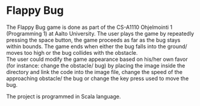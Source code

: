 # Flappy Bug
The Flappy Bug game is done as part of the CS-A1110 Ohjelmointi 1 (Programming 1) at Aalto University. 
The user plays the game by repeatedly pressing the space button, the game proceeds as far as the bug stays within bounds. The game ends when either the bug falls into the ground/ moves too high or the bug collides with the obstacle.  
The user could modify the game appearance based on his/her own favor (for instance: change the obstacle/ bug) by placing the image inside the directory and link the code into the image file, change the speed of the approaching obstacle/ the bug or change the key press used to move the bug. 

The project is programmed in Scala language. 
